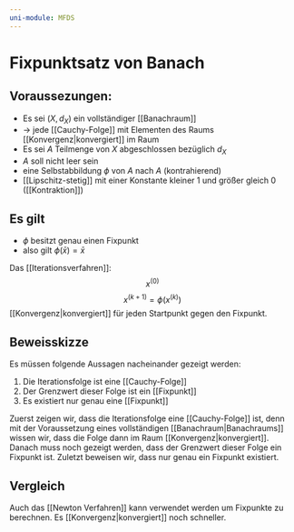 ```yaml
---
uni-module: MFDS
---
```


# Fixpunktsatz von Banach

## Voraussezungen:

- Es sei $(X,d_X)$ ein vollständiger [[Banachraum]]
- → jede [[Cauchy-Folge]] mit Elementen des Raums [[Konvergenz|konvergiert]] im Raum
- Es sei $A$ Teilmenge von $X$ abgeschlossen bezüglich $d_X$
- $A$ soll nicht leer sein
- eine Selbstabbildung $\phi$ von $A$ nach $A$ (kontrahierend)
- [[Lipschitz-stetig]] mit einer Konstante kleiner 1 und größer gleich 0 ([[Kontraktion]])

## Es gilt

- $\phi$ besitzt genau einen Fixpunkt
- also gilt $\begin{equation} \phi(\bar{x})=\bar{x}\end{equation}$

Das [[Iterationsverfahren]]:
$$x^{(0)}$$
$$x^{(k+1)}=\phi(x^{(k)})$$
[[Konvergenz|konvergiert]] für jeden Startpunkt gegen den Fixpunkt.

## Beweisskizze

Es müssen folgende Aussagen nacheinander gezeigt werden:

1. Die Iterationsfolge ist eine [[Cauchy-Folge]]
2. Der Grenzwert dieser Folge ist ein [[Fixpunkt]]
3. Es existiert nur genau eine [[Fixpunkt]]

Zuerst zeigen wir, dass die Iterationsfolge eine [[Cauchy-Folge]] ist, denn mit der Voraussetzung eines vollständigen [[Banachraum|Banachraums]] wissen wir, dass die Folge dann im Raum [[Konvergenz|konvergiert]].
Danach muss noch gezeigt werden, dass der Grenzwert dieser Folge ein Fixpunkt ist.
Zuletzt beweisen wir, dass nur genau ein Fixpunkt existiert.

## Vergleich

Auch das [[Newton Verfahren]] kann verwendet werden um Fixpunkte zu berechnen. Es [[Konvergenz|konvergiert]] noch schneller.
